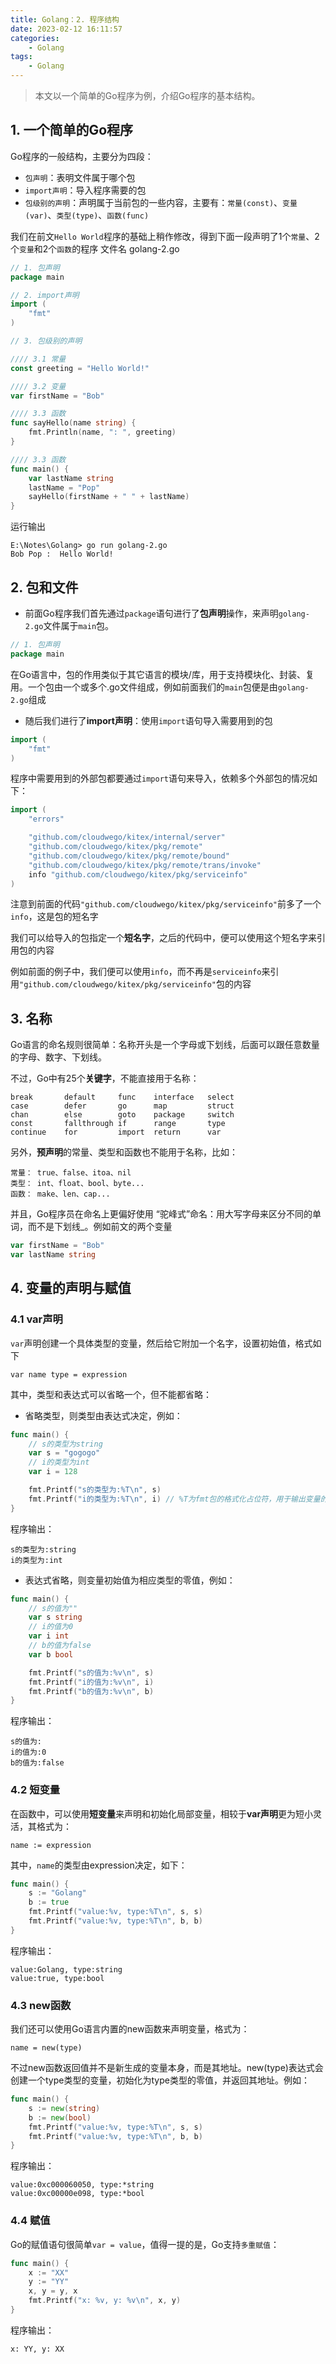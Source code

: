 ```yaml
---
title: Golang：2. 程序结构
date: 2023-02-12 16:11:57
categories:
    - Golang
tags:
    - Golang
---
```

> 本文以一个简单的Go程序为例，介绍Go程序的基本结构。
<!-- more -->
## 1. 一个简单的Go程序
Go程序的一般结构，主要分为四段：
* `包声明`：表明文件属于哪个包
* `import声明`：导入程序需要的包
* `包级别的声明`：声明属于当前包的一些内容，主要有：`常量(const)`、`变量(var)`、`类型(type)`、`函数(func)`

我们在前文`Hello World`程序的基础上稍作修改，得到下面一段声明了1个`常量`、2个`变量`和2个`函数`的程序
文件名 golang-2.go
```go
// 1. 包声明 
package main

// 2. import声明
import (
	"fmt"
)

// 3. 包级别的声明

//// 3.1 常量
const greeting = "Hello World!"

//// 3.2 变量
var firstName = "Bob"

//// 3.3 函数
func sayHello(name string) {
	fmt.Println(name, ": ", greeting)
}

//// 3.3 函数
func main() {
	var lastName string
	lastName = "Pop"
	sayHello(firstName + " " + lastName)
}
```
运行输出
```shell
E:\Notes\Golang> go run golang-2.go
Bob Pop :  Hello World!
```

## 2. 包和文件
* 前面Go程序我们首先通过`package`语句进行了**包声明**操作，来声明`golang-2.go`文件属于`main`包。
```go
// 1. 包声明 
package main
```
在Go语言中，包的作用类似于其它语言的模块/库，用于支持模块化、封装、复用。一个包由一个或多个.go文件组成，例如前面我们的`main`包便是由`golang-2.go`组成


* 随后我们进行了**import声明**：使用`import`语句导入需要用到的包

``` go
import (
	"fmt"
)
```
程序中需要用到的外部包都要通过`import`语句来导入，依赖多个外部包的情况如下：
```go
import (
	"errors"

	"github.com/cloudwego/kitex/internal/server"
	"github.com/cloudwego/kitex/pkg/remote"
	"github.com/cloudwego/kitex/pkg/remote/bound"
	"github.com/cloudwego/kitex/pkg/remote/trans/invoke"
	info "github.com/cloudwego/kitex/pkg/serviceinfo"
)
```
注意到前面的代码`"github.com/cloudwego/kitex/pkg/serviceinfo"`前多了一个`info`，这是包的短名字

我们可以给导入的包指定一个**短名字**，之后的代码中，便可以使用这个短名字来引用包的内容

例如前面的例子中，我们便可以使用`info`，而不再是`serviceinfo`来引用`"github.com/cloudwego/kitex/pkg/serviceinfo"`包的内容


## 3. 名称
Go语言的命名规则很简单：名称开头是一个字母或下划线，后面可以跟任意数量的字母、数字、下划线。

不过，Go中有25个**关键字**，不能直接用于名称：
```
break       default     func    interface   select
case        defer       go      map         struct
chan        else        goto    package     switch
const       fallthrough if      range       type
continue    for         import  return      var
```
另外，**预声明**的常量、类型和函数也不能用于名称，比如：
```
常量： true、false、itoa、nil
类型： int、float、bool、byte...
函数： make、len、cap...
```
并且，Go程序员在命名上更偏好使用 “驼峰式”命名：用大写字母来区分不同的单词，而不是下划线_。例如前文的两个变量
```go
var firstName = "Bob"
var lastName string
```

## 4. 变量的声明与赋值
### 4.1 var声明
`var`声明创建一个具体类型的变量，然后给它附加一个名字，设置初始值，格式如下
```
var name type = expression
```
其中，类型和表达式可以省略一个，但不能都省略：
* 省略类型，则类型由表达式决定，例如：
``` go
func main() {
    // s的类型为string
    var s = "gogogo"
    // i的类型为int
    var i = 128

    fmt.Printf("s的类型为:%T\n", s)
    fmt.Printf("i的类型为:%T\n", i) // %T为fmt包的格式化占位符，用于输出变量的类型
}
```
程序输出：
```shell
s的类型为:string
i的类型为:int
```
* 表达式省略，则变量初始值为相应类型的零值，例如：
``` go
func main() {
    // s的值为""
    var s string
    // i的值为0
    var i int
    // b的值为false
    var b bool

    fmt.Printf("s的值为:%v\n", s)
    fmt.Printf("i的值为:%v\n", i)
    fmt.Printf("b的值为:%v\n", b)
}
```
程序输出：
```shell
s的值为:
i的值为:0
b的值为:false
```

### 4.2 短变量
在函数中，可以使用**短变量**来声明和初始化局部变量，相较于**var声明**更为短小灵活，其格式为：
```
name := expression
```
其中，`name`的类型由expression决定，如下：
```go
func main() {
	s := "Golang"
	b := true
	fmt.Printf("value:%v, type:%T\n", s, s)
	fmt.Printf("value:%v, type:%T\n", b, b)
}
```
程序输出：
```
value:Golang, type:string
value:true, type:bool
```

### 4.3 new函数
我们还可以使用Go语言内置的new函数来声明变量，格式为：
```
name = new(type)
```
不过new函数返回值并不是新生成的变量本身，而是其地址。new(type)表达式会创建一个type类型的变量，初始化为type类型的零值，并返回其地址。例如：
``` go
func main() {
	s := new(string)
	b := new(bool)
	fmt.Printf("value:%v, type:%T\n", s, s)
	fmt.Printf("value:%v, type:%T\n", b, b)
}
```
程序输出：
```
value:0xc000060050, type:*string
value:0xc00000e098, type:*bool
```

### 4.4 赋值
Go的赋值语句很简单`var = value`，值得一提的是，Go支持`多重赋值`：
```go
func main() {
	x := "XX"
	y := "YY"
	x, y = y, x
	fmt.Printf("x: %v, y: %v\n", x, y)
}
```
程序输出：
```
x: YY, y: XX
```